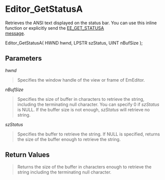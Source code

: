 # Editor\_GetStatusA

Retrieves the ANSI text displayed on the status bar. You can use this inline function
or explicitly send the [EE\_GET\_STATUSA \
message](../message/ee_get_statusa).

Editor\_GetStatusA( HWND hwnd, LPSTR szStatus, UINT nBufSize );

## Parameters

_hwnd_

> Specifies the window handle of the view or frame of EmEditor.

_nBufSize_

> Specifies the size of buffer in characters to retrieve the string, including
> the terminating null character. You can specify 0 if _szStatus_ is
> NULL. If the buffer size is not enough, _szStatus_ will retrieve no
> string.

_szStatus_

> Specifies the buffer to retrieve the string. If NULL is specified, returns
> the size of the buffer enough to retrieve the string.

## Return Values

> Returns the size of the buffer in characters enough to retrieve the string
> including the terminating null character.